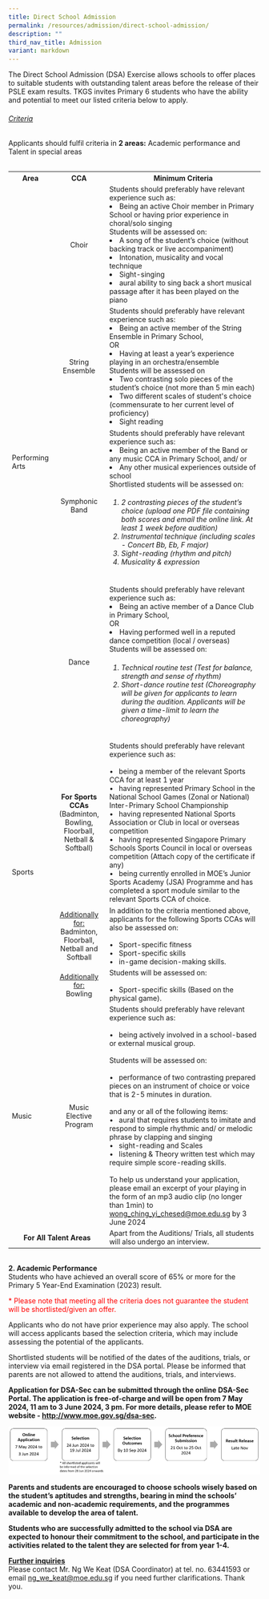 ```yaml
---
title: Direct School Admission
permalink: /resources/admission/direct-school-admission/
description: ""
third_nav_title: Admission
variant: markdown
---
```

The Direct School Admission (DSA) Exercise allows schools to offer places to suitable students with outstanding talent areas before the release of their PSLE exam results. TKGS invites Primary 6 students who have the ability and potential to meet our listed criteria below to apply.

<h6><u>Criteria</u></h6>
Applicants should fulfil criteria in <b>2 areas:</b> Academic performance and Talent in special areas<br><br>	

<table>
	<tbody>
		<tr>
			<th style="text-align: center">Area</th>
			<th style="text-align: center">CCA</th>
			<th style="text-align: center">Minimum Criteria</th>
		</tr>
		<tr>
			<td style="vertical-align: middle;" rowspan="4">Performing <br>Arts</td>
			<td style="text-align: center">Choir</td>
			<td>Students should preferably have relevant experience such as:
				<li>Being an active Choir member in Primary School or having prior experience in choral/solo singing</li>
				Students will be assessed on:
				<li>A song of the student’s choice (without backing track or live accompaniment)</li>
				<li>Intonation, musicality and vocal technique</li>
				<li>Sight-singing</li>
				<li>aural ability to sing back a short musical passage after it has been played on the piano</li>
			</td>
		</tr>
		<tr>
			<td style="text-align: center">String Ensemble</td>
			<td>Students should preferably have relevant experience such as:
				<li>Being an active member of the String Ensemble in Primary School,</li>
				OR
				<li>Having at least a year’s experience playing in an orchestra/ensemble</li>
				Students will be assessed on
				<li>Two contrasting solo pieces of the student’s choice (not more than 5 min each)</li>
				<li>Two different scales of student's choice (commensurate to her current level of proficiency)</li>
				<li>Sight reading</li>
			</td>
		</tr>
		<tr>
			<td style="text-align: center">Symphonic Band</td>
			<td>Students should preferably have relevant experience such as:
				<li>Being an active member of the Band or any music CCA in Primary School, and/ or</li>
				<li>Any other musical experiences outside of school</li>
Shortlisted students will be assessed on:
				<ol>
					<h6><li> 2 contrasting pieces of the student’s choice (upload one PDF file containing both scores and email the online link. At least 1 week before audition)</li>
					<li>Instrumental technique (including scales - Concert Bb, Eb, F major)</li>
						<li>Sight-reading (rhythm and pitch)</li>
						<li>Musicality &amp; expression</li>
				</h6></ol>
					
</td>
		</tr>
		<tr>
			<td style="text-align: center">Dance</td>
			<td>Students should preferably have relevant experience such as:
				<li> Being an active member of a Dance Club in Primary School,</li>
				OR
				<li>Having performed well in a reputed dance competition (local / overseas)</li>
				Students will be assessed on:
				<ol>
					<h6><li> Technical routine test (Test for balance, strength and sense of rhythm)</li>
						<li>Short-dance routine test (Choreography will be given for applicants to learn during the audition. Applicants will be given a time-limit to learn the choreography)</li>
</h6></ol></td>
		</tr>
		<tr>
			<td style="vertical-align: middle;" rowspan="3">Sports</td>
			<td style="text-align: center"><b>For Sports CCAs</b> <br>(Badminton, Bowling, Floorball, Netball &amp; Softball)</td>
			<td>Students should preferably have relevant experience such as:<br><br>
•&nbsp;&nbsp;&nbsp;being a member of the relevant Sports CCA for at least 1 year<br>
•&nbsp;&nbsp;&nbsp;having represented Primary School in the National School Games (Zonal or National) Inter-Primary School Championship<br>
•&nbsp;&nbsp;&nbsp;having represented National Sports Association or Club in local or overseas competition<br>
•&nbsp;&nbsp;&nbsp;having represented Singapore Primary Schools Sports Council in local or overseas competition (Attach copy of the certificate if any)<br>
•&nbsp;&nbsp;&nbsp;being currently enrolled in MOE’s Junior Sports Academy (JSA) Programme and has completed a sport module similar to the relevant Sports CCA of choice.
</td>
		</tr>
		<tr>
			<td style="text-align: center"><u>Additionally for:</u><br> Badminton, Floorball, Netball and Softball
</td>
			<td>In addition to the criteria mentioned above, applicants for the following Sports CCAs will also be assessed on:<br><br>
•&nbsp;&nbsp;&nbsp;Sport-specific fitness<br>
•&nbsp;&nbsp;&nbsp;Sport-specific skills<br>
•&nbsp;&nbsp;&nbsp;in-game decision-making skills.</td>
		</tr>
				<tr>
			<td style="text-align: center"><u>Additionally for:</u><br>Bowling</td>
	<td>Students will be assessed on: <br><br>
				•&nbsp;&nbsp;&nbsp;Sport-specific skills (Based on the physical game).
</td>
		</tr>
		<tr>
			<td>Music</td>
			<td style="text-align: center">Music Elective Program</td>
			<td>Students should preferably have relevant experience such as:<br><br>
•&nbsp;&nbsp;&nbsp;being actively involved in a school-based or external musical group.<br><br>
Students will be assessed on:<br><br>
•&nbsp;&nbsp;&nbsp;performance of two contrasting prepared pieces on an instrument of choice or voice that is 2-5 minutes in duration.<br><br>
and any or all of the following items:<br>
•&nbsp;&nbsp;&nbsp;aural that requires students to imitate and respond to simple rhythmic and/ or melodic phrase by clapping and singing<br>
•&nbsp;&nbsp;&nbsp;sight-reading and Scales<br>
•&nbsp;&nbsp;&nbsp;listening &amp; Theory written test which may require simple
score-reading skills.<br><br>
To help us understand your application, please email an excerpt of your playing in the form of an mp3 audio clip (no longer than 1min) to <a href="mailto:wong_ching_yi_chesed@moe.edu.sg">wong_ching_yi_chesed@moe.edu.sg</a> by 3 June 2024
</td>
	</tr>
		<tr>
			<td style="text-align: center;" colspan="2"><b>For All Talent Areas</b></td>
			<td>Apart from the Auditions/ Trials, all students will also undergo an interview.</td>
			</tr></tbody>
</table>
<br><b>2.   Academic Performance</b><br>
Students who have achieved an overall score of 65% or more for the Primary 5 Year-End Examination (2023) result.

   <font color="red">* Please note that meeting all the criteria does not guarantee the student will be shortlisted/given an offer.</font>

Applicants who do not have prior experience may also apply. The school will access applicants based the selection criteria, which may include assessing the potential of the applicants.

Shortlisted students will be notified of the dates of the auditions, trials, or interview via email registered in the DSA portal. Please be informed that parents are not allowed to attend the auditions, trials, and interviews.

<b>Application for DSA-Sec can be submitted through the online DSA-Sec Portal. The application is free-of-charge and will be open from 7 May 2024, 11 am to 3 June 2024, 3 pm. For more details, please refer to MOE website - <a href="http://www.moe.gov.sg/dsa-sec" target="_blank" rel="noopener">http://www.moe.gov.sg/dsa-sec</a>.</b><br>

<img src="/images/Resources/Admission/DSA/2024_criteria.png"><br>

<b>Parents and students are encouraged to choose schools wisely based on the student’s aptitudes and strengths, bearing in mind the schools’ academic and non-academic requirements, and the programmes available to develop the area of talent.</b>

<b>Students who are successfully admitted to the school via DSA are expected to honour their commitment to the school, and participate in the activities related to the talent they are selected for from year 1-4.</b>

<strong><u>Further inquiries</u></strong> <br>Please contact Mr. Ng We Keat (DSA Coordinator) at tel. no. 63441593 or email <a href="mailto:ng_we_keat@moe.edu.sg">ng_we_keat@moe.edu.sg</a> if you need further clarifications. Thank you.